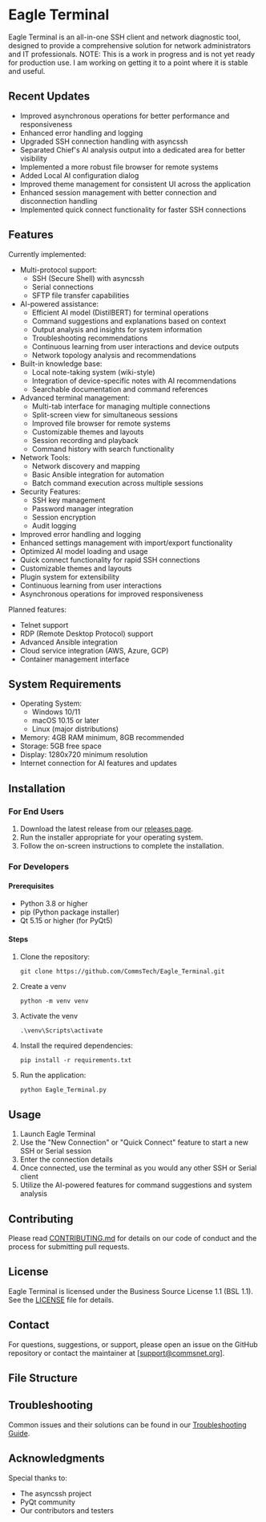 # Eagle Terminal

Eagle Terminal is an all-in-one SSH client and network diagnostic tool, designed to provide a comprehensive solution for network administrators and IT professionals. NOTE: This is a work in progress and is not yet ready for production use. I am working on getting it to a point where it is stable and useful.

## Recent Updates

- Improved asynchronous operations for better performance and responsiveness
- Enhanced error handling and logging
- Upgraded SSH connection handling with asyncssh
- Separated Chief's AI analysis output into a dedicated area for better visibility
- Implemented a more robust file browser for remote systems
- Added Local AI configuration dialog
- Improved theme management for consistent UI across the application
- Enhanced session management with better connection and disconnection handling
- Implemented quick connect functionality for faster SSH connections

## Features

Currently implemented:
- Multi-protocol support:
  - SSH (Secure Shell) with asyncssh
  - Serial connections
  - SFTP file transfer capabilities
- AI-powered assistance:
  - Efficient AI model (DistilBERT) for terminal operations
  - Command suggestions and explanations based on context
  - Output analysis and insights for system information
  - Troubleshooting recommendations
  - Continuous learning from user interactions and device outputs
  - Network topology analysis and recommendations
- Built-in knowledge base:
  - Local note-taking system (wiki-style)
  - Integration of device-specific notes with AI recommendations
  - Searchable documentation and command references
- Advanced terminal management:
  - Multi-tab interface for managing multiple connections
  - Split-screen view for simultaneous sessions
  - Improved file browser for remote systems
  - Customizable themes and layouts
  - Session recording and playback
  - Command history with search functionality
- Network Tools:
  - Network discovery and mapping
  - Basic Ansible integration for automation
  - Batch command execution across multiple sessions
- Security Features:
  - SSH key management
  - Password manager integration
  - Session encryption
  - Audit logging
- Improved error handling and logging
- Enhanced settings management with import/export functionality
- Optimized AI model loading and usage
- Quick connect functionality for rapid SSH connections
- Customizable themes and layouts
- Plugin system for extensibility
- Continuous learning from user interactions
- Asynchronous operations for improved responsiveness

Planned features:
- Telnet support
- RDP (Remote Desktop Protocol) support
- Advanced Ansible integration
- Cloud service integration (AWS, Azure, GCP)
- Container management interface

## System Requirements

- Operating System:
  - Windows 10/11
  - macOS 10.15 or later
  - Linux (major distributions)
- Memory: 4GB RAM minimum, 8GB recommended
- Storage: 5GB free space
- Display: 1280x720 minimum resolution
- Internet connection for AI features and updates

## Installation

### For End Users

1. Download the latest release from our [releases page](https://github.com/CommsNet/Eagle_Terminal/releases).
2. Run the installer appropriate for your operating system.
3. Follow the on-screen instructions to complete the installation.

### For Developers

#### Prerequisites

- Python 3.8 or higher
- pip (Python package installer)
- Qt 5.15 or higher (for PyQt5)

#### Steps

1. Clone the repository:
   ```
   git clone https://github.com/CommsTech/Eagle_Terminal.git
   ```

2. Create a venv
   ```
   python -m venv venv
   ```

3. Activate the venv
   ```
   .\venv\Scripts\activate
   ```

4. Install the required dependencies:
   ```
   pip install -r requirements.txt
   ```

5. Run the application:
   ```
   python Eagle_Terminal.py
   ```

## Usage

1. Launch Eagle Terminal
2. Use the "New Connection" or "Quick Connect" feature to start a new SSH or Serial session
3. Enter the connection details
4. Once connected, use the terminal as you would any other SSH or Serial client
5. Utilize the AI-powered features for command suggestions and system analysis

## Contributing

Please read [CONTRIBUTING.md](CONTRIBUTING.md) for details on our code of conduct and the process for submitting pull requests.

## License

Eagle Terminal is licensed under the Business Source License 1.1 (BSL 1.1). See the [LICENSE](LICENSE) file for details.

## Contact

For questions, suggestions, or support, please open an issue on the GitHub repository or contact the maintainer at [support@commsnet.org].

## File Structure

## Troubleshooting

Common issues and their solutions can be found in our [Troubleshooting Guide](docs/troubleshooting.md).

## Acknowledgments

Special thanks to:
- The asyncssh project
- PyQt community
- Our contributors and testers
